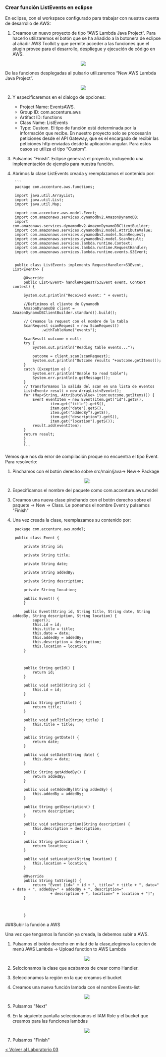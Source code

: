 
### Crear función ListEvents en eclipse
En eclipse, con el workspace configurado para trabajar con nuestra cuenta de desarrollo de AWS:

1. Creamos un nuevo proyecto de tipo “AWS Lambda Java Project”. Para hacerlo utilizaremos el botón que se ha añadido a la botonera de eclipse al añadir AWS Toolkit y que permite acceder a las funciones que el plugin provee para el desarrollo, despliegue y ejecución de código en AWS.  

<p align="center">
    <img src="resources/Picture1.png">
</p>

  De las funciones desplegadas al pulsarlo utilizaremos “New AWS Lambda Java Project”.
 
<p align="center">
    <img src="resources/Picture2.png">
</p>

2. Y especificaremos en el dialogo de opciones:
      * Project Name: EventsAWS.    
      * Group ID: com.accenture.aws
      * Artifact ID: functions
      * Class Name: ListEvents
      * Type: Custom. El tipo de función está determinada por la información que recibe. En nuestro proyecto solo se procesarán peticiones desde el API Gateway, que es el encargado de recibir las peticiones http enviadas desde la aplicación angular. Para estos casos se utiliza el tipo “Custom”.
3. Pulsamos “Finish”. Eclipse generará el proyecto, incluyendo una implementación de ejemplo para nuestra función.

4. Abrimos la clase ListEvents creada y reemplazamos el contenido por:

		```
		package com.accenture.aws.functions;

		import java.util.ArrayList;
		import java.util.List;
		import java.util.Map;
		
		import com.accenture.aws.model.Event;
		import com.amazonaws.services.dynamodbv2.AmazonDynamoDB;
		import com.amazonaws.services.dynamodbv2.AmazonDynamoDBClientBuilder;
		import com.amazonaws.services.dynamodbv2.model.AttributeValue;
		import com.amazonaws.services.dynamodbv2.model.ScanRequest;
		import com.amazonaws.services.dynamodbv2.model.ScanResult;
		import com.amazonaws.services.lambda.runtime.Context;
		import com.amazonaws.services.lambda.runtime.RequestHandler;
		import com.amazonaws.services.lambda.runtime.events.S3Event;
		
		
		public class ListEvents implements RequestHandler<S3Event, List<Event>> {
		
		    @Override
		    public List<Event> handleRequest(S3Event event, Context context) {
		       
		    System.out.println("Received event: " + event);
		
		    //Definimos el cliente de Dynamodb
		    AmazonDynamoDB client = AmazonDynamoDBClientBuilder.standard().build();
			
		    // Creamos la request con el nombre de la tabla
		    ScanRequest scanRequest = new ScanRequest()
		    	    .withTableName("events");   
		    
		    ScanResult outcome = null;
		    try {
		        System.out.println("Reading table events...");
		       
		        outcome = client.scan(scanRequest);
		        System.out.println("Outcome results "+outcome.getItems());
		    }
		    catch (Exception e) {
		        System.err.println("Unable to read table");
		        System.err.println(e.getMessage());
		    }
		    // Transformamos la salida del scan en una lista de eventos
		    List<Event> result = new ArrayList<Event>();
		    for (Map<String, AttributeValue> item:outcome.getItems()) {
		    	Event eventItem = new Event(item.get("id").getS(),
		    			item.get("title").getS(), 
		    			item.get("date").getS(), 
		    			item.get("addedBy").getS(), 
		    			item.get("description").getS(), 
		    			item.get("location").getS());
		    	result.add(eventItem);
		    }
		    return result;
		    }
			}
			```


Vemos que nos da error de compilación proque no encuentra el tipo Event. Para resolverlo:

1. Pinchamos con el botón derecho sobre src/main/java-> New-> Package
	<p align="center">
	    <img src="resources/Picture3.png">
	</p>

2. Especificamos el nombre del paquete como com.accenture.aws.model

3. Creamos una nueva clase pinchando con el botón derecho sobre el paquete -> New -> Class. Le ponemos el nombre Event y pulsamos "Finish"

4. Una vez creada la clase, reemplazamos su contenido por:

		
		package com.accenture.aws.model;

		public class Event {
			
			private String id;
			
			private String title;
			
			private String date;
			
			private String addedBy;
			
			private String description;
			
			private String location;
			
			public Event() {
			}
		
			public Event(String id, String title, String date, String addedBy, String description, String location) {
				super();
				this.id = id;
				this.title = title;
				this.date = date;
				this.addedBy = addedBy;
				this.description = description;
				this.location = location;
			}
		
		
		
			public String getId() {
				return id;
			}
		
			public void setId(String id) {
				this.id = id;
			}
		
			public String getTitle() {
				return title;
			}
		
			public void setTitle(String title) {
				this.title = title;
			}
		
			public String getDate() {
				return date;
			}
		
			public void setDate(String date) {
				this.date = date;
			}
		
			public String getAddedBy() {
				return addedBy;
			}
		
			public void setAddedBy(String addedBy) {
				this.addedBy = addedBy;
			}
		
			public String getDescription() {
				return description;
			}
		
			public void setDescription(String description) {
				this.description = description;
			}
		
			public String getLocation() {
				return location;
			}
		
			public void setLocation(String location) {
				this.location = location;
			}
		
			@Override
			public String toString() {
				return "Event [id=" + id + ", title=" + title + ", date=" + date + ", addedBy=" + addedBy + ", description="
						+ description + ", location=" + location + "]";
			}
			
			
		
			}

###Subir la función a AWS

Una vez que tengamos la función ya creada, la debemos subir a AWS.

1. Pulsamos el botón derecho en mitad de la clase,elegimos la opcion de menú AWS Lambda -> Upload function to AWS Lambda
	<p align="center">
    <img src="resources/Picture4.png">
	</p>

2. Selccionamos la clase que acabamos de crear como Handler.
3. Seleccionamos la región en la que creamos el bucket 
4. Creamos una nueva función lambda con el nombre Events-list
	<p align="center">
	    <img src="resources/Picture5.png">
	</p>
5. Pulsamos "Next"
6. En la siguiente pantalla seleccionamos el IAM Role y el bucket que creamos para las funciones lambdas
	<p align="center">
	    <img src="resources/Picture6.png">
	</p>
7. Pulsamos "Finish"



[< Volver al Laboratorio 03 ](../../lab-03)  


